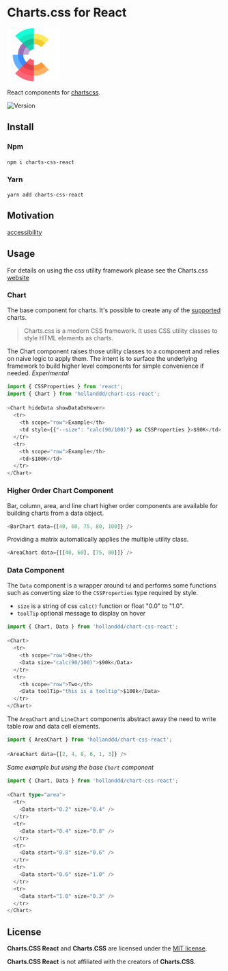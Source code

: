 # Charts.css for React

<img src="https://github.com/hollanddd/charts-css-react/blob/main/docs/assets/images/logo-animation.svg" width="125"/>

React components for [chartscss](https://chartscss.org).

![Version](https://badgen.net/npm/v/charts-css-react)

## Install

### Npm

`npm i charts-css-react`

### Yarn

`yarn add charts-css-react`

## Motivation

[accessibility](https://github.com/ChartsCSS/charts.css/issues/13)

## Usage

For details on using the css utility framework please see the Charts.css
[website](https://chartscss.org/docs/usage/)

### Chart

The base component for charts. It's possible to create any of the
[supported](https://chartscss.org/development/roadmap/) charts.

> Charts.css is a modern CSS framework. It uses CSS utility classes to style
> HTML elements as charts.

The Chart component raises those utility classes to a component and relies on
naive logic to apply them. The intent is to surface the underlying framework to 
build higher level components for simple convenience if needed. _Experimental_

```typescript
import { CSSProperties } from 'react';
import { Chart } from 'hollanddd/chart-css-react';

<Chart hideData showDataOnHover>
  <tr>
    <th scope="row">Example</th>
    <td style={{"--size": "calc(90/100)"} as CSSProperties }>$90K</td>
  </tr>
  <tr>
    <th scope="row">Example</th>
    <td>$100K</td>
  </tr>
</Chart>
```

### Higher Order Chart Component

Bar, column, area, and line chart higher order components are available for
building charts from a data object.

```typescript
<BarChart data={[40, 60, 75, 80, 100]} />
```

Providing a matrix automatically applies the multiple utility class.

```typescript
<AreaChart data={[[40, 60], [75, 80]]} />
```

### Data Component

The `Data` component is a wrapper around `td` and performs some functions such
as converting size to the `CSSProperties` type required by style.

- `size` is a string of css `calc()` function or float "0.0" to "1.0".
- `toolTip` optional message to display on hover

```typescript
import { Chart, Data } from 'hollanddd/chart-css-react';

<Chart>
  <tr>
    <th scope="row">One</th>
    <Data size="calc(90/100)">$90k</Data>
  </tr>
  <tr>
    <th scope="row">Two</th>
    <Data toolTip="this is a tooltip">$100k</Data>
  </tr>
</Chart>
```

The `AreaChart` and `LineChart` components abstract away the need to write table
row and data cell elements.

```typescript
import { AreaChart } from 'hollanddd/chart-css-react';

<AreaChart data={[2, 4, 8, 6, 1, 3]} />
```

_Same example but using the base `Chart` component_

```typescript
import { Chart, Data } from 'hollanddd/chart-css-react';

<Chart type="area">
  <tr>
    <Data start="0.2" size="0.4" />
  </tr>
  <tr>
    <Data start="0.4" size="0.8" />
  </tr>
  <tr>
    <Data start="0.8" size="0.6" />
  </tr>
  <tr>
    <Data start="0.6" size="1.0" />
  </tr>
  <tr>
    <Data start="1.0" size="0.3" />
  </tr>
</Chart>
```

## License

**Charts.CSS React** and **Charts.CSS** are licensed under the [MIT license](https://opensource.org/licenses/MIT).

**Charts.CSS React** is not affiliated with the creators of **Charts.CSS**.
